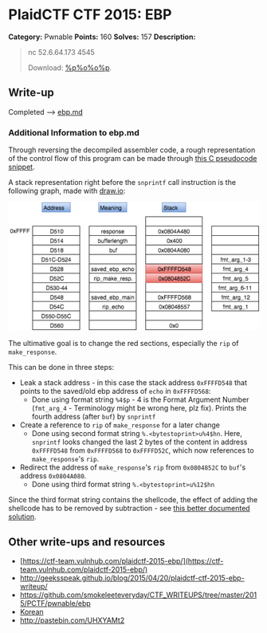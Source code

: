 # PlaidCTF CTF 2015: EBP

**Category:** Pwnable
**Points:** 160
**Solves:** 157
**Description:**

> nc 52.6.64.173 4545 
> 
> Download: [%p%o%o%p](ebp_a96f7231ab81e1b0d7fe24d660def25a.elf).
> 
> 

## Write-up

Completed --> [ebp.md](ebp.md)

### Additional Information to ebp.md

Through reversing the decompiled assembler code, a rough representation of the control flow of this program can be made through [this C pseudocode snippet](./pcode.c).

A stack representation right before the `snprintf` call instruction is the following graph, made with [draw.io](https://www.draw.io/):

![](./stack.png)

The ultimative goal is to change the red sections, especially the `rip` of `make_response`.

This can be done in three steps:

* Leak a stack address - in this case the stack address `0xFFFFD548` that points to the saved/old ebp address of `echo` in `0xFFFFD568`:
  * Done using format string `%4$p` - 4 is the Format Argument Number (`fmt_arg_4` - Terminology might be wrong here, plz fix). Prints the fourth address (after `buf`) by `snprintf`
* Create a reference to `rip` of `make_response` for a later change
  * Done using second format string `%.<bytestoprint>u%4$hn`. Here, `snprintf` looks changed the last 2 bytes of the content in address `0xFFFFD548` from `0xFFFFD568` to `0xFFFFD52C`, which now references to `make_response`'s `rip`.
* Redirect the address of `make_response`'s `rip` from `0x0804852C` to `buf`'s address `0x0804A080`.
  * Done using third format string `%.<bytestoprint>u%12$hn`

Since the third format string contains the shellcode, the effect of adding the shellcode has to be removed by subtraction - see [this better documented solution](solve,py).

## Other write-ups and resources

* [https://ctf-team.vulnhub.com/plaidctf-2015-ebp/](https://ctf-team.vulnhub.com/plaidctf-2015-ebp/)
* <http://geeksspeak.github.io/blog/2015/04/20/plaidctf-ctf-2015-ebp-writeup/>
* <https://github.com/smokeleeteveryday/CTF_WRITEUPS/tree/master/2015/PCTF/pwnable/ebp>
* [Korean](http://blackcon.tistory.com/119)
* <http://pastebin.com/UHXYAMt2>
